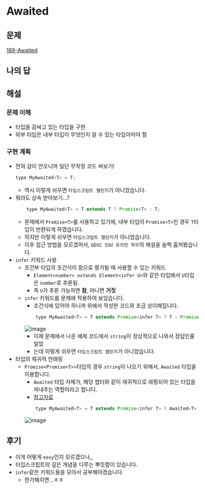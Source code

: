 # Awaited

## 문제

[189-Awaited](https://github.com/type-challenges/type-challenges/blob/main/questions/00189-easy-awaited/README.ko.md)

## 나의 답

## 해설

### 문제 이해

- 타입을 감싸고 있는 타입을 구현
- 외부 타입은 내부 타입이 무엇인지 알 수 있는 타입이어야 함

### 구현 계획

- 전혀 감이 안오니까 일단 무작정 코드 써보기!
  ```javascript
  type MyAwaited<T> = T;
  ```
  - 역시 이렇게 쉬우면 `타입스크립트 챌린지`가 아니었습니다.
- 뭐라도 상속 받아보기...?
  ```javascript
      type MyAwaited<T> = T extends T ? Promise<T> : T;
  ```
  - 문제에서 `Promise<T>`를 사용하고 있기에, 내부 타입이 `Promise<T>`인 경우 `T`타입이 반환되게 하였습니다.
  - 하지만 이렇게 쉬우면 `타입스크립트 챌린지`가 아니었습니다.
  - 이후 접근 방법을 모르겠어서, `GDSC SSU 유지민 학우`의 해설을 슬쩍 훔쳐봤습니다.
- `infer` 키워드 사용
  - 조건부 타입의 조건식이 참으로 평가될 때 사용할 수 있는 키워드
    - `Element<number> extends Element<infer U>`와 같은 타입에서 `U`타입은 `number`로 추론됨.
    - 즉 `U`가 추론 가능하면 **참**, 아니면 **거짓**
  - `infer` 키워드를 문제에 적용하여 보았습니다.
    - 조건식에 있어야 하니까 위에서 작성한 코드와 조금 상이해집니다.
    ```javascript
        type MyAwaited<T> = T extends Promise<infer T> ? T : Promise<T>;
    ```
    ![image](https://user-images.githubusercontent.com/44965706/202699178-b07c6e99-16b6-4126-a083-651c09a096de.png)
    - 이제 문제에서 나온 예제 코드에서 `string`이 정상적으로 나와서 정답인줄 알았
    - 는데 이렇게 쉬우면 `타입스크립트 챌린지`가 아니었습니다.
- 타입의 재귀적 언래핑
  - `Promise<Promise<T>>`타입의 경우 `string`이 나오기 위해서, `Awaited` 타입을 이용합니다.
    - `Awaited` 타입 자체가, 해당 챕터와 같이 재귀적으로 래핑되어 있는 타입을 꺼내주는 역할이라고 합니다.
    - [참고자료](https://jaeheon.kr/239)
    ```javascript
        type MyAwaited<T> = T extends Promise<infer T> ? Awaited<T> : Promise<T>;
    ```
    ![image](https://user-images.githubusercontent.com/44965706/202699024-97de380c-973f-456d-b1dd-f20674866689.png)

## 후기

- 이게 어떻게 `easy`인지 모르겠으나,,
- 타입스크립트의 깊은 개념을 다루는 뿌듯함이 있습니다.
- `infer`같은 키워드들을 모아서 공부해야겠습니다.
  - 한가해지면...ㅎㅎ
